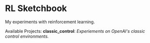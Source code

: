 # RL Sketchbook

My experiments with reinforcement learning.

Available Projects:
**classic_control**: _Experiements on OpenAI's classic control environments._